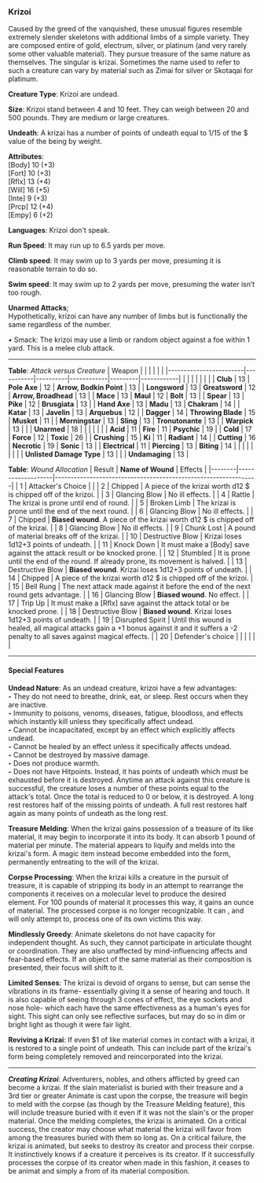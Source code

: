 ### Krizoi
Caused by the greed of the vanquished, these unusual figures resemble extremely slender skeletons with additional limbs of a simple variety. They are composed entire of gold, electrum, silver, or platinum (and very rarely some other valuable material). They pursue treasure of the same nature as themselves. The singular is krizai. Sometimes the name used to refer to such a creature can vary by material such as Zimai for silver or Skotaqai for platinum.

**Creature Type**: Krizoi are undead.

**Size**: Krizoi stand between 4 and 10 feet. They can weigh between 20 and 500 pounds. They are medium or large creatures.

**Undeath**: A krizai has a number of points of undeath equal to 1/15 of the $ value of the being by weight.

**Attributes**:  
[Body] 10 (+3)  
[Fort] 10 (+3)  
[Rflx] 13 (+4)  
[Will] 16 (+5)  
[Inte] 9  (+3)  
[Prcp] 12 (+4)  
[Empy] 6 (+2)  

**Languages**: Krizoi don't speak.

**Run Speed**: It may run up to 6.5 yards per move.

**Climb speed**: It may swim up to 3 yards per move, presuming it is reasonable terrain to do so.

**Swim speed**: It may swim up to 2 yards per move, presuming the water isn’t too rough.

**Unarmed Attacks**;  
Hypothetically, krizoi can have any number of limbs but is functionally the same regardless of the number.

 • Smack: The krizoi may use a limb or random object against a foe within 1 yard. This is a melee club attack.

---------------------

**Table**: *Attack versus Creature*
| Weapon                 |          |            |         |            |         |
|------------------------|-----------|----------|------------|---------|------------|
|                            |        |                    |        |                            |       |
| **Club**                   | 13     | **Pole Axe**       | 12     | **Arrow, Bodkin Point**    | 13    |
| **Longsword**              | 13     | **Greatsword**     | 12     | **Arrow, Broadhead**       | 13    |
| **Mace**                   | 13     | **Maul**           | 12     | **Bolt**                   | 13    |
| **Spear**                  | 13     | **Pike**           | 12     | **Brusgiata**              | 13    |
| **Hand Axe**               | 13     | **Madu**           | 13     | **Chakram**                | 14    |
| **Katar**                  | 13     | **Javelin**        | 13     | **Arquebus**               | 12    |
| **Dagger**                 | 14     | **Throwing Blade** | 15     | **Musket**                 | 11    |
| **Morningstar**            | 13     | **Sling**          | 13     | **Tronutonante**           | 13    |
| **Warpick**                | 13     |                    |        | **Unarmed**                | 18    |
|                            |        |                    |        |
| **Acid**                   | 11     | **Fire**           | 11     | **Psychic**                | 19    |
| **Cold**                   | 17     | **Force**          | 12     | **Toxic**                  | 26    |
| **Crushing**               | 15     | **Ki**             | 11     | **Radiant**                | 14    |
| **Cutting**                | 16     | **Necrotic**       | 19     | **Sonic**                  | 13    |
| **Electrical**             | 11     | **Piercing**       | 13     | **Biting**                 | 14    |
|                            |        |                    |        |                            |       |
| **Unlisted Damage Type**   | 13     |                    |        | **Undamaging**             | 13 |

**Table**: *Wound Allocation*
| Result | **Name of Wound** | Effects                                                        |
|--------|-------------------|----------------------------------------------------------------|
|   1    | Attacker's Choice |                                                                |
|   2    | Chipped           | A piece of the krizai worth d12 $ is chipped off of the krizoi.     |
|   3    | Glancing Blow     | No ill effects. |
|   4    | Rattle            | The krizai is prone until end of round. |
|   5    | Broken Limb       | The krizai is prone until the end of the next round. |
|   6    | Glancing Blow     | No ill effects. |
|   7    | Chipped           | **Biased wound**. A piece of the krizai worth d12 $ is chipped off of the krizai. |
|   8    | Glancing Blow     | No ill effects.                                     |
|   9    | Chunk Lost        | A pound of material breaks off of the krizai. |
|   10   | Destructive Blow  | Krizai loses 1d12+3 points of undeath. |
|   11   | Knock Down        | It must make a [Body] save against the attack result or be knocked prone. |
|   12   | Stumbled          | It is prone until the end of the round. If already prone, its movement is halved. |
|   13   | Destructive Blow  | **Biased wound**. Krizai loses 1d12+3 points of undeath. |
|   14   | Chipped           | A piece of the krizai worth d12 $ is chipped off of the krizoi.     |
|   15   | Bell Rung         | The next attack made against it before the end of the next round gets advantage.  |
|   16   | Glancing Blow     | **Biased wound**. No effect. |
|   17   | Trip Up           | It must make a [Rflx] save against the attack total or be knocked prone.                                  |
|   18   | Destructive Blow  | **Biased wound**. Krizai loses 1d12+3 points of undeath. |
|   19   | Disrupted Spirit  | Until this wound is healed, all magical attacks gain a +1 bonus against it and it suffers a -2 penalty to all saves against magical effects. |
|   20   | Defender's choice |                                   |
|        |                                                |                                   |

---------------------

#### Special Features

**Undead Nature**: As an undead creature, krizoi have a few advantages:  
**-** They do not need to breathe, drink, eat, or sleep. Rest occurs when they are inactive.  
**-** Immunity to poisons, venoms, diseases, fatigue, bloodloss, and effects which instantly kill unless they specifically affect undead.  
**-** Cannot be incapacitated, except by an effect which explicitly affects undead.  
**-** Cannot be healed by an effect unless it specifically affects undead.  
**-** Cannot be destroyed by massive damage.  
**-** Does not produce warmth.  
**-** Does not have Hitpoints. Instead, it has points of undeath which must be exhausted before it is destroyed. Anytime an attack against this creature is successful, the creature loses a number of these points equal to the attack's total. Once the total is reduced to 0 or below, it is destroyed. A long rest restores half of the missing points of undeath. A full rest restores half again as many points of undeath as the long rest.

**Treasure Melding**: When the krizai gains possession of a treasure of its like material, it may begin to incorporate it into its body. It can absorb 1 pound of material per minute. The material appears to liquify and melds into the krizai's form. A magic item instead become embedded into the form, permanently entreating to the will of the krizai.

**Corpse Processing**: When the krizai kills a creature in the pursuit of treasure, it is capable of stripping its body in an attempt to rearrange the components it receives on a molecular level to produce the desired element. For 100 pounds of material it processes this way, it gains an ounce of material. The processed corpse is no longer recognizable. It can , and will only attempt to, process one of its own victims this way.

**Mindlessly Greedy**: Animate skeletons do not have capacity for independent thought. As such, they cannot participate in articulate thought or coordination. They are also unaffected by mind-influencing affects and fear-based effects. If an object of the same material as their composition is presented, their focus will shift to it.

**Limited Senses**: The krizai is devoid of organs to sense, but can sense the vibrations in its frame- essentially giving it a sense of hearing and touch. It is also capable of seeing through 3 cones of effect, the eye sockets and nose hole- which each have the same effectiveness as a human's eyes for sight. This sight can only see reflective surfaces, but may do so in dim or bright light as though it were fair light.

**Reviving a Krizai**: If even $1 of like material comes in contact with a krizai, it is restored to a single point of undeath. This can include part of the krizai's form being completely removed and reincorporated into the krizai.

-----

***Creating Krizoi***: Adventurers, nobles, and others afflicted by greed can become a krizai. If the slain materialist is buried with their treasure and a 3rd tier or greater Animate is cast upon the corpse, the treasure will begin to meld with the corpse (as though by the Treasure Melding feature), this will include treasure buried with it even if it was not the slain's or the proper material. Once the melding completes, the krizai is animated. On a critical success, the creator may choose what material the krizai will favor from among the treasures buried with them so long as. On a critical failure, the krizai is animated, but seeks to destroy its creator and process their corpse. It instinctively knows if a creature it perceives is its creator. If it successfully processes the corpse of its creator when made in this fashion, it ceases to be animat and simply a from of its material composition.
